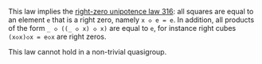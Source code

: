 This law implies the [right-zero unipotence law 316](https://teorth.github.io/equational_theories/implications/?316): all squares are equal to an element `e` that is a right zero, namely `x ◇ e = e`.  In addition, all products of the form `_ ◇ ((_ ◇ x) ◇ x)` are equal to `e`, for instance right cubes `(x◇x)◇x = e◇x` are right zeros.

This law cannot hold in a non-trivial quasigroup.
